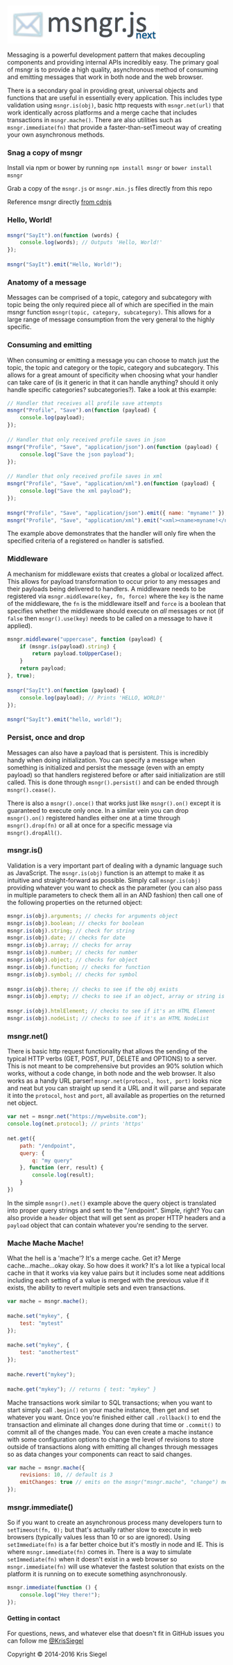 ![msngr.js](https://github.com/KrisSiegel/msngr.js/raw/5.0.0/resources/logo.png "msngr.js logo")

Messaging is a powerful development pattern that makes decoupling components and providing internal APIs incredibly easy. The primary goal of msngr is to provide a high quality, asynchronous method of consuming and emitting messages that work in both node and the web browser.

There is a secondary goal in providing great, universal objects and functions that are useful in essentially every application. This includes type validation using ```msngr.is(obj)```, basic http requests with ```msngr.net(url)``` that work identically across platforms and a merge cache that includes transactions in ```msngr.mache()```. There are also utilities such as ```msngr.immediate(fn)``` that provide a faster-than-setTimeout way of creating your own asynchronous methods.

### Snag a copy of msngr
Install via npm or bower by running ```npm install msngr``` or ```bower install msngr```

Grab a copy of the ```msngr.js``` or ```msngr.min.js``` files directly from this repo

Reference msngr directly [from cdnjs](https://cdnjs.com/libraries/msngr)

### Hello, World!
```javascript
msngr("SayIt").on(function (words) {
    console.log(words); // Outputs 'Hello, World!'
});

msngr("SayIt").emit("Hello, World!");
```

### Anatomy of a message
Messages can be comprised of a topic, category and subcategory with topic being the only required piece all of which are specified in the main msngr function ```msngr(topic, category, subcategory)```. This allows for a large range of message consumption from the very general to the highly specific.

### Consuming and emitting
When consuming or emitting a message you can choose to match just the topic, the topic and category or the topic, category and subcategory. This allows for a great amount of specificity when choosing what your handler can take care of (is it generic in that it can handle anything? should it only handle specific categories? subcategories?). Take a look at this example:

```javascript
// Handler that receives all profile save attempts
msngr("Profile", "Save").on(function (payload) {
    console.log(payload);
});

// Handler that only received profile saves in json
msngr("Profile", "Save", "application/json").on(function (payload) {
    console.log("Save the json payload");
});

// Handler that only received profile saves in xml
msngr("Profile", "Save", "application/xml").on(function (payload) {
    console.log("Save the xml payload");
});

msngr("Profile", "Save", "application/json").emit({ name: "myname!" });
msngr("Profile", "Save", "application/xml").emit("<xml><name>myname!</name></xml>");
```

The example above demonstrates that the handler will only fire when the specified criteria of a registered ```on``` handler is satisfied.

### Middleware
A mechanism for middleware exists that creates a global or localized affect. This allows for payload transformation to occur prior to any messages and their payloads being delivered to handlers. A middleware needs to be registered via ```msngr.middleware(key, fn, force)``` where the ```key``` is the name of the middleware, the ```fn``` is the middleware itself and ```force``` is a boolean that specifies whether the middleware should execute on *all* messages or not (if ```false``` then ```msngr().use(key)``` needs to be called on a message to have it applied).

```javascript
msngr.middleware("uppercase", function (payload) {
    if (msngr.is(payload).string) {
        return payload.toUpperCase();
    }
    return payload;
}, true);

msngr("SayIt").on(function (payload) {
    console.log(payload); // Prints 'HELLO, WORLD!'
});

msngr("SayIt").emit("hello, world!");
```

### Persist, once and drop
Messages can also have a payload that is persistent. This is incredibly handy when doing initialization. You can specify a message when something is initialized and persist the message (even with an empty payload) so that handlers registered before or after said initialization are still called. This is done through ```msngr().persist()``` and can be ended through ```msngr().cease()```.

There is also a ```msngr().once()``` that works just like ```msngr().on()``` except it is guaranteed to execute only once. In a similar vein you can drop ```msngr().on()``` registered handles either one at a time through ```msngr().drop(fn)``` or all at once for a specific message via ```msngr().dropAll()```.

### msngr.is()
Validation is a very important part of dealing with a dynamic language such as JavaScript. The ```msngr.is(obj)``` function is an attempt to make it as intuitive and straight-forward as possible. Simply call ```msngr.is(obj)``` providing whatever you want to check as the parameter (you can also pass in multiple parameters to check them all in an AND fashion) then call one of the following properties on the returned object:

```javascript
msngr.is(obj).arguments; // checks for arguments object
msngr.is(obj).boolean; // checks for boolean
msngr.is(obj).string; // check for string
msngr.is(obj).date; // checks for date
msngr.is(obj).array; // checks for array
msngr.is(obj).number; // checks for number
msngr.is(obj).object; // checks for object
msngr.is(obj).function; // checks for function
msngr.is(obj).symbol; // checks for symbol

msngr.is(obj).there; // checks to see if the obj exists
msngr.is(obj).empty; // checks to see if an object, array or string is empty (including null and undefined)

msngr.is(obj).htmlElement; // checks to see if it's an HTML Element
msngr.is(obj).nodeList; // checks to see if it's an HTML NodeList
```

### msngr.net()
There is basic http request functionality that allows the sending of the typical HTTP verbs (GET, POST, PUT, DELETE and OPTIONS) to a server. This is not meant to be comprehensive but provides an 90% solution which works, without a code change, in both node and the web browser. It also works as a handy URL parser! ```msngr.net(protocol, host, port)``` looks nice and neat but you can straight up send it a URL and it will parse and separate it into the ```protocol```, ```host``` and ```port```, all available as properties on the returned net object.

```javascript
var net = msngr.net("https://mywebsite.com");
console.log(net.protocol); // prints 'https'

net.get({
    path: "/endpoint",
    query: {
        q: "my query"
    }, function (err, result) {
        console.log(result);
    }
})
```

In the simple ```msngr().net()``` example above the query object is translated into proper query strings and sent to the "/endpoint". Simple, right? You can also provide a ```header``` object that will get sent as proper HTTP headers and a ```payload``` object that can contain whatever you're sending to the server.

### Mache Mache Mache!
What the hell is a 'mache'? It's a merge cache. Get it? Merge cache...mache...okay okay. So how does it work? It's a lot like a typical local cache in that it works via key value pairs but it includes some neat additions including each setting of a value is merged with the previous value if it exists, the ability to revert multiple sets and even transactions.

```javascript
var mache = msngr.mache();

mache.set("mykey", {
    test: "mytest"
});

mache.set("mykey", {
    test: "anothertest"
});

mache.revert("mykey");

mache.get("mykey"); // returns { test: "mykey" }
```

Mache transactions work similar to SQL transactions; when you want to start simply call ```.begin()``` on your mache instance, then get and set whatever you want. Once you're finished either call ```.rollback()``` to end the transaction and eliminate all changes done during that time or ```.commit()``` to commit all of the changes made. You can even create a mache instance with some configuration options to change the level of revisions to store outside of transactions along with emitting all changes through messages so as data changes your components can react to said changes.

```javascript
var mache = msngr.mache({
    revisions: 10, // default is 3
    emitChanges: true // emits on the msngr("msngr.mache", "change") message
});
```

### msngr.immediate()
So if you want to create an asynchronous process many developers turn to ```setTimeout(fn, 0);``` but that's actually rather slow to execute in web browsers (typically values less than 10 or so are ignored). Using ```setImmediate(fn)``` is a far better choice but it's mostly in node and IE. This is where ```msngr.immediate(fn)``` comes in. There is a way to simulate ```setImmediate(fn)``` when it doesn't exist in a web browser so ```msngr.immediate(fn)``` will use whatever the fastest solution that exists on the platform it is running on to execute something asynchronously.

```javascript
msngr.immediate(function () {
    console.log("Hey there!");
});

```

#### Getting in contact
For questions, news, and whatever else that doesn't fit in GitHub issues you can follow me [@KrisSiegel](https://twitter.com/KrisSiegel)

Copyright © 2014-2016 Kris Siegel
